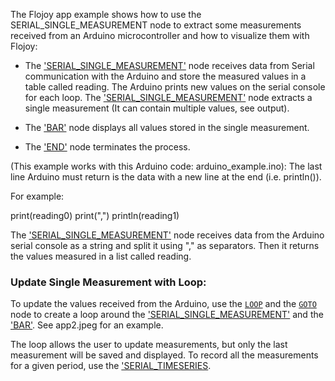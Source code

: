 The Flojoy app example shows how to use the SERIAL_SINGLE_MEASUREMENT node to extract some measurements
received from an Arduino microcontroller and how to visualize them with Flojoy:

- The ['SERIAL_SINGLE_MEASUREMENT'](https://github.com/flojoy-io/nodes/blob/main/INSTRUMENTS/SERIAL/SERIAL_SINGLE_MEASUREMENT/SERIAL_SINGLE_MEASUREMENT.py.py) node receives data from Serial communication with the Arduino and store the measured values in a table called reading. The Arduino prints new values on the serial console for each loop. The ['SERIAL_SINGLE_MEASUREMENT'](https://github.com/flojoy-io/nodes/blob/main/INSTRUMENTS/SERIAL/SERIAL_SINGLE_MEASUREMENT/SERIAL_SINGLE_MEASUREMENT.py) node extracts a single measurement (It can contain multiple values, see output).


- The ['BAR'](https://github.com/flojoy-io/nodes/blob/main/VISUALIZERS/PLOTLY/BAR/BAR.py) node displays all values stored in the single measurement.

- The ['END'](https://github.com/flojoy-io/nodes/blob/main/LOGIC_GATES/TERMINATORS/END/END.py) node terminates the process.

(This example works with this Arduino code: arduino_example.ino):
The last line Arduino must return is the
data with a new line at the end (i.e. println()).

For example:

print(reading0)
print(",")
println(reading1)

The ['SERIAL_SINGLE_MEASUREMENT'](https://github.com/flojoy-io/nodes/blob/main/INSTRUMENTS/SERIAL/SERIAL_SINGLE_MEASUREMENT/SERIAL_SINGLE_MEASUREMENT.py) node receives data from the Arduino serial console as a string and split it using "," as separators. Then it returns the values measured in a list called reading.

### Update Single Measurement with Loop:
To update the values received from the Arduino, use the [`LOOP`](https://github.com/flojoy-io/nodes/blob/main/LOGIC_GATES/LOOPS/LOOP/LOOP.py) and the [`GOTO`](https://github.com/flojoy-io/nodes/blob/main/LOGIC_GATES/LOOPS/GOTO/GOTO.py) node to create a loop around the ['SERIAL_SINGLE_MEASUREMENT'](https://github.com/flojoy-io/nodes/blob/main/INSTRUMENTS/SERIAL/SERIAL_SINGLE_MEASUREMENT/SERIAL_SINGLE_MEASUREMENT.py) and the ['BAR'](https://github.com/flojoy-io/nodes/blob/main/VISUALIZERS/PLOTLY/BAR/BAR.py). See app2.jpeg for an example.


The loop allows the user to update measurements, but only the last measurement will be saved and displayed.
To record all the measurements for a given period, use the ['SERIAL_TIMESERIES](https://github.com/flojoy-io/nodes/blob/main/INSTRUMENTS/SERIAL/SERIAL_TIMESERIES/SERIAL_TIMESERIES.py).